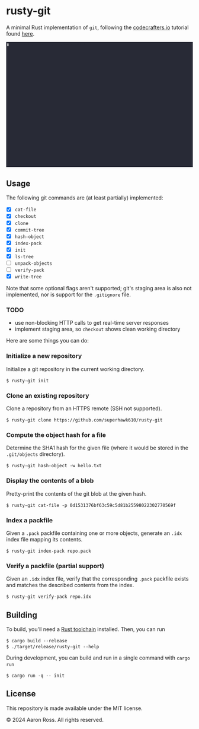 # rusty-git

A minimal Rust implementation of `git`, following the
[codecrafters.io](https://codecrafters.io/) tutorial
found [here](https://github.com/codecrafters-io/build-your-own-git/blob/main/course-definition.yml).

![term-recording.gif](./assets/rusty-git.gif)

## Usage

The following git commands are (at least partially) implemented:

- [x] `cat-file`
- [x] `checkout`
- [x] `clone`
- [x] `commit-tree`
- [x] `hash-object`
- [x] `index-pack`
- [x] `init`
- [x] `ls-tree`
- [ ] `unpack-objects`
- [ ] `verify-pack`
- [x] `write-tree`

Note that some optional flags aren't supported; git's staging area is also not
implemented, nor is support for the `.gitignore` file.

### TODO

- use non-blocking HTTP calls to get real-time server responses
- implement staging area, so `checkout` shows clean working directory

Here are some things you can do:

### Initialize a new repository

Initialize a git repository in the current working directory.

```
$ rusty-git init
```

### Clone an existing repository

Clone a repository from an HTTPS remote (SSH not supported).

```
$ rusty-git clone https://github.com/superhawk610/rusty-git
```

### Compute the object hash for a file

Determine the SHA1 hash for the given file (where it would be stored in the
`.git/objects` directory).

```
$ rusty-git hash-object -w hello.txt
```

### Display the contents of a blob

Pretty-print the contents of the git blob at the given hash.

```
$ rusty-git cat-file -p 0d1531376bf63c59c5d81b25598022302770569f
```

### Index a packfile

Given a `.pack` packfile containing one or more objects, generate an `.idx`
index file mapping its contents.

```
$ rusty-git index-pack repo.pack
```

### Verify a packfile (partial support)

Given an `.idx` index file, verify that the corresponding `.pack` packfile
exists and matches the described contents from the index.

```
$ rusty-git verify-pack repo.idx
```

## Building

To build, you'll need a [Rust toolchain](https://rustup.rs/) installed. Then,
you can run

```
$ cargo build --release
$ ./target/release/rusty-git --help
```

During development, you can build and run in a single command with `cargo run`

```
$ cargo run -q -- init
```

## License

This repository is made available under the MIT license.

&copy; 2024 Aaron Ross. All rights reserved.
